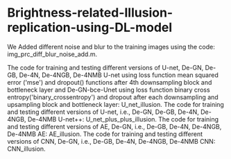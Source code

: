 # Brightness-related-Illusion-replication-using-DL-model
We Added different noise and blur to the training images using the code: img_prc_diff_blur_noise_add.m.

The code for training and testing different versions of U-net, De-GN, De-GB, De-4N, De-4NGB, De-4NMB U-net using loss function mean squared error ('mse') and dropout() functions after 4th downsampling block and bottleneck layer and De-GN-bce-Unet using loss function binary cross entropy('binary_crossentropy') and dropout after each downsampling and upsampling block and bottleneck layer: U_net_illusion.
The code for training and testing different versions of U-net, i.e., De-GN, De-GB, De-4N, De-4NGB, De-4NMB U-net++: U_net_plus_plus_illusion.
The code for training and testing different versions of AE, De-GN, i.e., De-GB, De-4N, De-4NGB, De-4NMB AE: AE_illusion.
The code for training and testing different versions of CNN, De-GN, i.e., De-GB, De-4N, De-4NGB, De-4NMB CNN: CNN_illusion.
